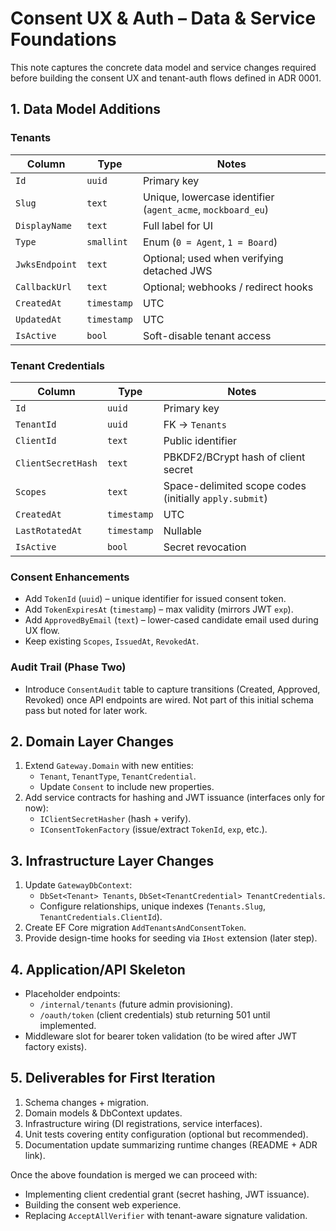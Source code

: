 # Consent UX & Auth – Data & Service Foundations

This note captures the concrete data model and service changes required before building the consent UX and tenant-auth flows defined in ADR 0001.

## 1. Data Model Additions

### Tenants
| Column | Type | Notes |
| --- | --- | --- |
| `Id` | `uuid` | Primary key |
| `Slug` | `text` | Unique, lowercase identifier (`agent_acme`, `mockboard_eu`) |
| `DisplayName` | `text` | Full label for UI |
| `Type` | `smallint` | Enum (`0 = Agent`, `1 = Board`) |
| `JwksEndpoint` | `text` | Optional; used when verifying detached JWS |
| `CallbackUrl` | `text` | Optional; webhooks / redirect hooks |
| `CreatedAt` | `timestamp` | UTC |
| `UpdatedAt` | `timestamp` | UTC |
| `IsActive` | `bool` | Soft-disable tenant access |

### Tenant Credentials
| Column | Type | Notes |
| --- | --- | --- |
| `Id` | `uuid` | Primary key |
| `TenantId` | `uuid` | FK → `Tenants` |
| `ClientId` | `text` | Public identifier |
| `ClientSecretHash` | `text` | PBKDF2/BCrypt hash of client secret |
| `Scopes` | `text` | Space-delimited scope codes (initially `apply.submit`) |
| `CreatedAt` | `timestamp` | UTC |
| `LastRotatedAt` | `timestamp` | Nullable |
| `IsActive` | `bool` | Secret revocation |

### Consent Enhancements
- Add `TokenId` (`uuid`) – unique identifier for issued consent token.
- Add `TokenExpiresAt` (`timestamp`) – max validity (mirrors JWT `exp`).
- Add `ApprovedByEmail` (`text`) – lower-cased candidate email used during UX flow.
- Keep existing `Scopes`, `IssuedAt`, `RevokedAt`.

### Audit Trail (Phase Two)
- Introduce `ConsentAudit` table to capture transitions (Created, Approved, Revoked) once API endpoints are wired. Not part of this initial schema pass but noted for later work.

## 2. Domain Layer Changes
1. Extend `Gateway.Domain` with new entities:
   - `Tenant`, `TenantType`, `TenantCredential`.
   - Update `Consent` to include new properties.
2. Add service contracts for hashing and JWT issuance (interfaces only for now):
   - `IClientSecretHasher` (hash + verify).
   - `IConsentTokenFactory` (issue/extract `TokenId`, `exp`, etc.).

## 3. Infrastructure Layer Changes
1. Update `GatewayDbContext`:
   - `DbSet<Tenant> Tenants`, `DbSet<TenantCredential> TenantCredentials`.
   - Configure relationships, unique indexes (`Tenants.Slug`, `TenantCredentials.ClientId`).
2. Create EF Core migration `AddTenantsAndConsentToken`.
3. Provide design-time hooks for seeding via `IHost` extension (later step).

## 4. Application/API Skeleton
- Placeholder endpoints:
  - `/internal/tenants` (future admin provisioning).
  - `/oauth/token` (client credentials) stub returning 501 until implemented.
- Middleware slot for bearer token validation (to be wired after JWT factory exists).

## 5. Deliverables for First Iteration
1. Schema changes + migration.
2. Domain models & DbContext updates.
3. Infrastructure wiring (DI registrations, service interfaces).
4. Unit tests covering entity configuration (optional but recommended).
5. Documentation update summarizing runtime changes (README + ADR link).

Once the above foundation is merged we can proceed with:
- Implementing client credential grant (secret hashing, JWT issuance).
- Building the consent web experience.
- Replacing `AcceptAllVerifier` with tenant-aware signature validation.
